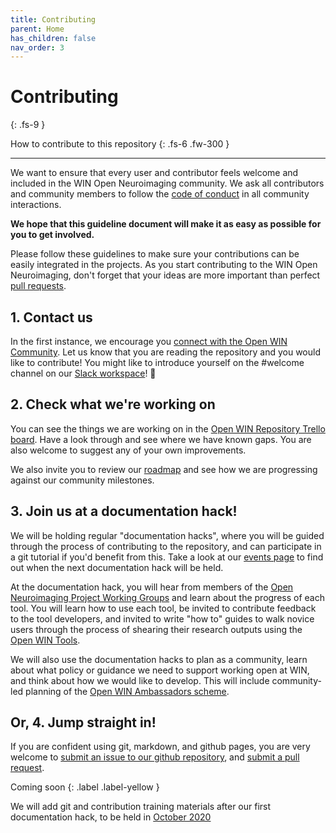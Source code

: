 ```yaml
---
title: Contributing
parent: Home
has_children: false
nav_order: 3
---
```


# Contributing
{: .fs-9 }

How to contribute to this repository
{: .fs-6 .fw-300 }

---

We want to ensure that every user and contributor feels welcome and included in the WIN Open Neuroimaging community. We ask all contributors and community members to follow the [code of conduct](/community/CODE_OF_CONDUCT.md) in all community interactions.

**We hope that this guideline document will make it as easy as possible for you to get involved.**

Please follow these guidelines to make sure your contributions can be easily integrated in the projects. As you start contributing to the WIN Open Neuroimaging, don't forget that your ideas are more important than perfect [pull requests](https://opensource.stackexchange.com/questions/352/what-exactly-is-a-pull-request).

## 1. Contact us
In the first instance, we encourage you [connect with the Open WIN Community](contact.md). Let us know that you are reading the repository and you would like to contribute! You might like to introduce yourself on the #welcome channel on our [Slack workspace](https://cassgvp.github.io/WIN-Open-Neuroimaging-Community/docs/contact.html#open-win-slack-)! 👋

## 2. Check what we're working on

You can see the things we are working on in the [Open WIN Repository Trello board](https://trello.com/b/u4FqvNJv). Have a look through and see where we have known gaps. You are also welcome to suggest any of your own improvements.

We also invite you to review our [roadmap](community/roadmap.md) and see how we are progressing against our community milestones.

## 3. Join us at a documentation hack!
We will be holding regular "documentation hacks", where you will be guided through the process of contributing to the repository, and can participate in a git tutorial if you'd benefit from this. Take a look at our [events page](events.md) to find out when the next documentation hack will be held.

At the documentation hack, you will hear from members of the [Open Neuroimaging Project Working Groups](https://cassgvp.github.io/WIN-Open-Neuroimaging-Community/docs/community/community-who.html#win-open-neuroimaging-working-group) and learn about the progress of each tool. You will learn how to use each tool, be invited to contribute feedback to the tool developers, and invited to write "how to" guides to walk novice users through the process of shearing their research outputs using the [Open WIN Tools](tools.md).

We will also use the documentation hacks to plan as a community, learn about what policy or guidance we need to support working open at WIN, and think about how we would like to develop. This will include community-led planning of the [Open WIN Ambassadors scheme](ambassadors.md).

## Or, 4. Jump straight in!

If you are confident using git, markdown, and github pages, you are very welcome to [submit an issue to our github repository](https://github.com/cassgvp/WIN-Open-Neuroimaging-Community/issues), and [submit a pull request](https://github.com/cassgvp/WIN-Open-Neuroimaging-Community/pulls).

Coming soon
{: .label .label-yellow }

We will add git and contribution training materials after our first documentation hack, to be held in [October 2020](events/doc-hack-1.md)
